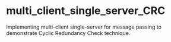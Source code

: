 # multi_client_single_server_CRC
Implementing multi-client single-server for message passing to demonstrate Cyclic Redundancy Check technique.

